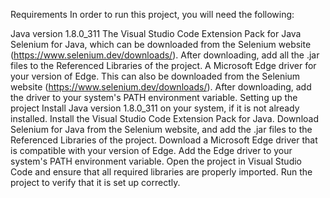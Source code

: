 Requirements
In order to run this project, you will need the following:

Java version 1.8.0_311
The Visual Studio Code Extension Pack for Java
Selenium for Java, which can be downloaded from the Selenium website (https://www.selenium.dev/downloads/). After downloading, add all the .jar files to the Referenced Libraries of the project.
A Microsoft Edge driver for your version of Edge. This can also be downloaded from the Selenium website (https://www.selenium.dev/downloads/). After downloading, add the driver to your system's PATH environment variable.
Setting up the project
Install Java version 1.8.0_311 on your system, if it is not already installed.
Install the Visual Studio Code Extension Pack for Java.
Download Selenium for Java from the Selenium website, and add the .jar files to the Referenced Libraries of the project.
Download a Microsoft Edge driver that is compatible with your version of Edge.
Add the Edge driver to your system's PATH environment variable.
Open the project in Visual Studio Code and ensure that all required libraries are properly imported.
Run the project to verify that it is set up correctly.

